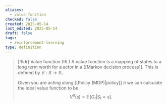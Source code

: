 ```yaml
---
aliases:
  - value function
checked: false
created: 2025-05-14
last_edited: 2025-05-14
draft: false
tags:
  - reinforcement-learning
type: definition
---
```

>[!tldr] Value function (RL)
> A value function is a mapping of states to a long term worth for a actor in a [[Markov decision process]]. This is defined by $V: S \rightarrow \mathbb{R}$.
>
> Given you are acting along [[Policy (MDP)|policy]] $\pi$ we can calculate the ideal value function to be
> $$
> V^{\pi}(s) = \mathbb{E}[G_t \vert S_t = s].
> $$
